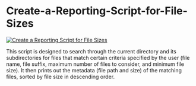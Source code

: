 # Create-a-Reporting-Script-for-File-Sizes
[![Create a Reporting Script for File Sizes](https://img.youtube.com/vi/4dS-IzgOeB0/0.jpg)](https://youtu.be/4dS-IzgOeB0 "Create a Reporting Script for File Sizes")

This script is designed to search through the current directory and its subdirectories for files that match certain criteria specified by the user (file name, file suffix, maximum number of files to consider, and minimum file size). It then prints out the metadata (file path and size) of the matching files, sorted by file size in descending order.